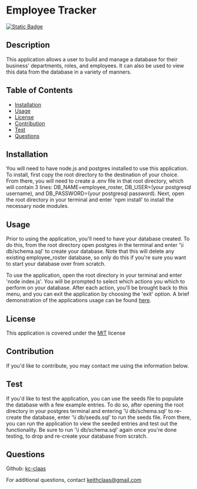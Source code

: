 # Employee Tracker
[![Static Badge](https://img.shields.io/badge/License-MIT-blue)](./LICENSE)
## Description
This application allows a user to build and manage a database for their business' departments, roles, and employees. It can also be used to view this  data from the database in a variety of manners.

## Table of Contents
- [Installation](#installation)
- [Usage](#usage)
- [License](#license)
- [Contribution](#contribution)
- [Test](#test)
- [Questions](#questions)

## Installation
You will need to have node.js and postgres installed to use this application. To install, first copy the root directory to the destination of your choice. From there, you will need to create a .env file in that root directory, which will contain 3 lines: DB_NAME=employee_roster, DB_USER=(your postgresql username), and DB_PASSWORD=(your postgresql password). Next, open the root directory in your terminal and enter 'npm install' to install the necessary node modules.

## Usage
Prior to using the application, you'll need to have your database created. To do this, from the root directory open postgres in the terminal and enter '\i db/schema.sql' to create your database. Note that this will delete any existing employee_roster database, so only do this if you're sure you want to start your database over from scratch. 

To use the application, open the root directory in your terminal and enter 'node index.js'. You will be prompted to select which actions you which to perform on your database. After each action, you'll be brought back to this menu, and you can exit the application by choosing the 'exit' option. A brief demonstration of the applications usage can be found [here](https://drive.google.com/file/d/1MvFeF2tk6K2vIwh_UlDnTtdCF_VylkkQ/view).

## License
This application is covered under the [MIT](./LICENSE) license

## Contribution
If you'd like to contribute, you may contact me using the information below.

## Test
If you'd like to test the application, you can use the seeds file to populate the database with a few example entries. To do so, after opening the root directory in your postgres terminal and entering '\i db/schema.sql' to re-create the database, enter '\i db/seeds.sql' to run the seeds file. From there, you can run the application to view the seeded entries and test out the functionality. Be sure to run '\i db/schema.sql' again once you're done testing, to drop and re-create your database from scratch.

## Questions
Github: [kc-claas](https://github.com/kc-claas)

For additional questions, contact keithclaas@gmail.com
